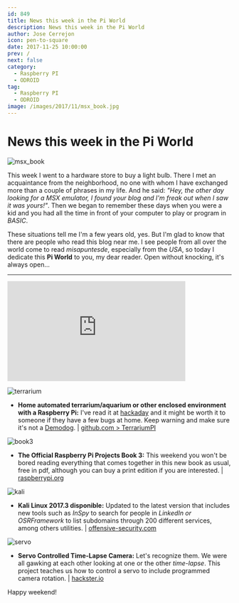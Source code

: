 ```yaml
---
id: 849
title: News this week in the Pi World
description: News this week in the Pi World
author: Jose Cerrejon
icon: pen-to-square
date: 2017-11-25 10:00:00
prev: /
next: false
category:
  - Raspberry PI
  - ODROID
tag:
  - Raspberry PI
  - ODROID
image: /images/2017/11/msx_book.jpg
---
```


# News this week in the Pi World

![msx_book](/images/2017/11/msx_book.jpg)

This week I went to a hardware store to buy a light bulb. There I met an acquaintance from the neighborhood, no one with whom I have exchanged more than a couple of phrases in my life. And he said: *"Hey, the other day looking for a MSX emulator, I found your blog and I'm freak out when I saw it was yours!"*. Then we began to remember these days when you were a kid and you had all the time in front of your computer to play or program in *BASIC*.

These situations tell me I'm a few years old, yes. But I'm glad to know that there are people who read this blog near me. I see people from all over the world come to read *misapuntesde*, especially from the *USA*, so today I dedicate this **Pi World** to you, my dear reader. Open without knocking, it's always open...

- - -
<iframe width="400" height="225" src="https://www.youtube.com/embed/KaGaZxZ6mR8?rel=0" frameborder="0" gesture="media" allowfullscreen></iframe>

![terrarium](/images/2017/11/terrarium.png)

* **Home automated terrarium/aquarium or other enclosed environment with a Raspberry Pi:** I've read it at [hackaday](https://hackaday.com/2017/11/21/python-keeps-a-gecko-happy/) and it might be worth it to someone if they have a few bugs at home. Keep warning and make sure it's not a [Demodog](https://duckduckgo.com/?q=demodog+stranger+things&ia=web). | [github.com > TerrariumPI](https://github.com/theyosh/TerrariumPI)

![book3](/images/2017/11/book3.png)

* **The Official Raspberry Pi Projects Book 3:** This weekend you won't be bored reading everything that comes together in this new book as usual, free in pdf, although you can buy a print edition if you are interested. | [raspberrypi.org](https://www.raspberrypi.org/magpi/issues/projects-3/)

![kali](/images/2017/11/kali.png)

* **Kali Linux 2017.3 disponible:** Updated to the latest version that includes new tools such as *InSpy* to search for people in *LinkedIn or OSRFramework* to list subdomains through 200 different services, among others utilities. | [offensive-security.com](https://www.offensive-security.com/kali-linux-arm-images/)

![servo](/images/2017/11/servo.png)

* **Servo Controlled Time-Lapse Camera:** Let's recognize them. We were all gawking at each other looking at one or the other *time-lapse*. This project teaches us how to control a servo to include programmed camera rotation. | [hackster.io](https://www.hackster.io/gotfredsen/servo-controlled-time-lapse-camera-f7d81f)






Happy weekend!